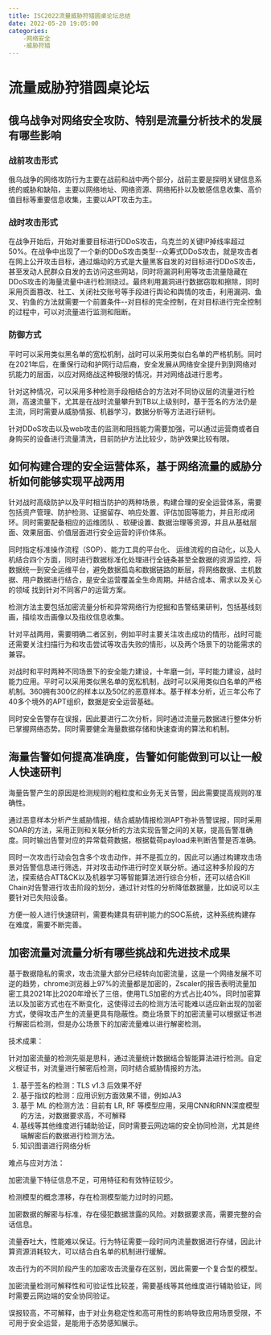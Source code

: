 ```yaml
---
title: ISC2022流量威胁狩猎圆桌论坛总结
date: 2022-05-20 19:05:00
categories:
	-网络安全
	-威胁狩猎
---
```


# 流量威胁狩猎圆桌论坛

## 俄乌战争对网络安全攻防、特别是流量分析技术的发展有哪些影响

### 战前攻击形式

俄乌战争的网络攻防行为主要在战前和战中两个部分，战前主要是探明关键信息系统的威胁和缺陷，主要以网络地址、网络资源、网络拓扑以及敏感信息收集、高价值目标等重要信息收集，主要以APT攻击为主。

### 战时攻击形式

在战争开始后，开始对重要目标进行DDoS攻击，乌克兰的关键IP掉线率超过50%。在战争中出现了一个新的DDoS攻击类型--众筹式DDoS攻击，就是攻击者在网上公开攻击目标，通过煽动的方式是大量黑客自发的对目标进行DDoS攻击，甚至发动人民群众自发的去访问这些网站，同时将漏洞利用等攻击流量隐藏在DDoS攻击的海量流量中进行检测绕过。最终利用漏洞进行数据窃取和擦除，同时采用页面篡改、社工、关闭社交账号等手段进行舆论和舆情的攻击，利用漏洞、鱼叉、钓鱼的方法就需要一个前置条件--对目标的完全控制，在对目标进行完全控制的过程中，可以对流量进行监测和阻断。

### 防御方式

平时可以采用类似黑名单的宽松机制，战时可以采用类似白名单的严格机制。同时在2021年后，在重保行动和护网行动后裔，安全发展从网络安全提升到到网络对抗能力的层面，以应对网络战这种极限的情况，并对网络战进行思考。

针对这种情况，可以采用多种检测手段相结合的方法对不同协议层的流量进行检测，高速流量下，尤其是在战时流量攀升到TB以上级别时，基于签名的方法仍是主流，同时需要从威胁情报、机器学习，数据分析等方法进行研判。

针对DDoS攻击以及web攻击的监测和阻挡能力需要加强，可以通过运营商或者自身购买的设备进行流量清洗，目前防护方法比较少，防护效果比较有限。

## 如何构建合理的安全运营体系，基于网络流量的威胁分析如何能够实现平战两用

针对战时高级防护以及平时相当防护的两种场景，构建合理的安全运营体系，需要包括资产管理、防护检测、证据留存、响应处置、评估加固等能力，并且形成闭环。同时需要配备相应的运维团队 、软硬设置、数据治理等资源，并且从基础层面、效果层面、价值层面进行安全运营的评价体系。

同时指定标准操作流程（SOP）、能力工具的平台化、 运维流程的自动化，以及人机结合四个方面，同时进行数据标准化处理进行全链条甚至全数据的资源监控，将数据统一到安全运维平台，避免数据孤岛和数据链路的断层，将网络数据、主机数据、用户数据进行结合，是安全运营覆盖全生命周期。并结合成本、需求以及关心的领域 找到针对不同客户的运营方案。

检测方法主要包括加密流量分析和异常网络行为挖掘和告警结果研判，包括基线刻画，描绘攻击画像以及指纹信息收集。 

针对平战两用，需要明确二者区别，例如平时主要关注攻击成功的情形，战时可能还需要关注扫描行为和攻击尝试等攻击失败的情形，以及两个场景下的功能需求的兼容。

对战时和平时两种不同场景下的安全能力建设，十年磨一剑，平时能力建设，战时能力应用。平时可以采用类似黑名单的宽松机制，战时可以采用类似白名单的严格机制。360拥有300亿的样本以及50亿的恶意样本。基于样本分析，近三年公布了40多个境外的APT组织，数据是安全运营基础。

同时安全告警存在误报，因此要进行二次分析，同时通过流量元数据进行整体分析已掌握网络态势。同时需要健全海量数据存储和快速查询的算法和机制。

## 海量告警如何提高准确度，告警如何能做到可以让一般人快速研判

海量告警产生的原因是检测规则的粗粒度和业务无关告警，因此需要提高规则的准确性。

通过恶意样本分析产生威胁情报，结合威胁情报检测APT弥补告警误报，同时采用SOAR的方法，采用正则和关联分析的方法实现告警之间的关联，提高告警准确度。同时输出告警对应的异常载荷数据，根据载荷payload来判断告警是否准确。

同时一次攻击行动会包含多个攻击动作，并不是孤立的，因此可以通过构建攻击场景对告警信息进行筛选，并对攻击动作进行时空关联分析。通过这种多阶段的方法，探索结合ATT&CK以及机器学习等智能算法进行综合分析，还可以结合Kill Chain对告警进行攻击阶段的划分，通过针对性的分析降低数据量，比如说可以主要针对已失陷设备。

方便一般人进行快速研判，需要构建具有研判能力的SOC系统，这种系统构建存在难度，需要不断完善。

## 加密流量对流量分析有哪些挑战和先进技术成果

基于数据隐私的需求，攻击流量大部分已经转向加密流量，这是一个网络发展不可逆的趋势，chrome浏览器上97%的流量都是加密的，Zscaler的报告表明流量加密工具2021年比2020年增长了三倍，使用TLS加密的方式占比40%。同时加密算法以及加密方式也在不断变化，这使得过去的检测方法可能难以适应新出现的加密方式，使得攻击产生的流量更具有隐蔽性。商业场景下的加密流量可以根据证书进行解密后检测，但是办公场景下的加密流量难以进行解密检测。

技术成果：

针对加密流量的检测先驱是思科，通过流量统计数据结合智能算法进行检测。自定义根证书，对流量进行解密后检测，同时结合威胁情报的方法。

1. 基于签名的检测：TLS v1.3 后效果不好
2. 基于指纹的检测：应用识别方面效果不错，例如JA3
3. 基于 ML 的检测方法：目前有 LR, RF 等模型应用，采用CNN和RNN深度模型的方法，对数据要求高，不可解释
3. 基线等其他维度进行辅助验证，同时需要云网边端的安全协同检测，尤其是终端解密后的数据进行检测方法。
3. 知识图谱进行网络分析

难点与应对方法：

加密流量下特征信息不足，可用特征和有效特征较少。

检测模型的概念漂移，存在检测模型能力过时的问题。

加密数据的解密与标准，存在侵犯数据泄露的风险。对数据要求高，需要完整的会话信息。

流量吞吐大，性能难以保证。行为特征需要一段时间内流量数据进行存储，因此计算资源消耗较大，可以结合白名单的机制进行缓解。

攻击行为的不同阶段产生的加密攻击流量存在区别，因此需要一个复合型的模型。

加密流量检测可解释性和可验证性比较差，需要基线等其他维度进行辅助验证，同时需要云网边端的安全协同验证。

误报较高，不可解释，由于对业务稳定性和高可用性的影响导致应用场景受限，不可用于安全运营，是能用于态势感知展示。
